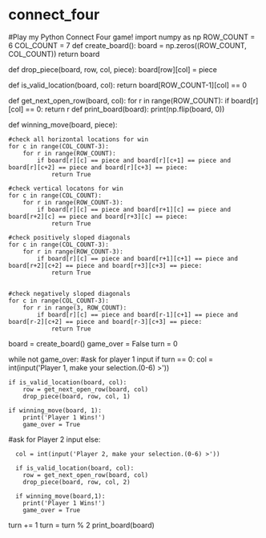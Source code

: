 # connect_four
#Play my Python Connect Four game!
import numpy as np
ROW_COUNT = 6
COL_COUNT = 7
def create_board():
  board = np.zeros((ROW_COUNT, COL_COUNT))
  return board

def drop_piece(board, row, col, piece):
    board[row][col] = piece
    

def is_valid_location(board, col):
    return board[ROW_COUNT-1][col] == 0

def get_next_open_row(board, col):
    for r in range(ROW_COUNT):
        if board[r][col] == 0:
            return r
def print_board(board):
    print(np.flip(board, 0))
    
def winning_move(board, piece):
    
    #check all horizontal locations for win
    for c in range(COL_COUNT-3):
        for r in range(ROW_COUNT):
            if board[r][c] == piece and board[r][c+1] == piece and board[r][c+2] == piece and board[r][c+3] == piece:
                return True
    
    #check vertical locatons for win
    for c in range(COL_COUNT):
        for r in range(ROW_COUNT-3):
            if board[r][c] == piece and board[r+1][c] == piece and board[r+2][c] == piece and board[r+3][c] == piece:
                return True
            
    #check positively sloped diagonals
    for c in range(COL_COUNT-3):
        for r in range(ROW_COUNT-3):
            if board[r][c] == piece and board[r+1][c+1] == piece and board[r+2][c+2] == piece and board[r+3][c+3] == piece:
                return True
            
    
    #check negatively sloped diagonals
    for c in range(COL_COUNT-3):
        for r in range(3, ROW_COUNT):
            if board[r][c] == piece and board[r-1][c+1] == piece and board[r-2][c+2] == piece and board[r-3][c+3] == piece:
                return True
board = create_board()
game_over = False
turn = 0

while not game_over:
  #ask for player 1 input
  if turn == 0:
    col = int(input('Player 1, make your selection.(0-6) >'))
    
    if is_valid_location(board, col):
        row = get_next_open_row(board, col)
        drop_piece(board, row, col, 1)
    
    if winning_move(board, 1):
        print('Player 1 Wins!')
        game_over = True
    
  #ask for Player 2 input
  else:
      
      col = int(input('Player 2, make your selection.(0-6) >'))
      
      if is_valid_location(board, col):
        row = get_next_open_row(board, col)
        drop_piece(board, row, col, 2)
        
      if winning_move(board,1):
        print('Player 1 Wins!')
        game_over = True     
  turn += 1
  turn = turn % 2
  print_board(board)
